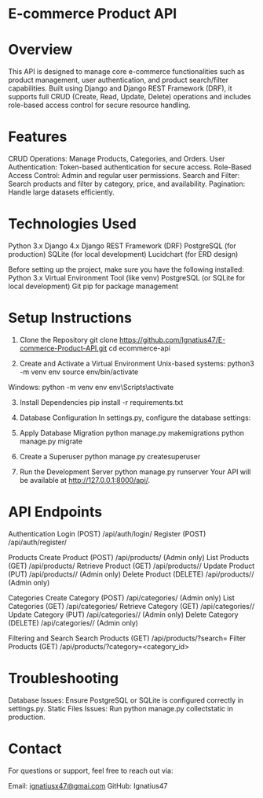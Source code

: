 # E-commerce Product API

# Overview
This API is designed to manage core e-commerce functionalities such as product management, user authentication, and product search/filter capabilities. Built using Django and Django REST Framework (DRF), it supports full CRUD (Create, Read, Update, Delete) operations and includes role-based access control for secure resource handling.

# Features
CRUD Operations: Manage Products, Categories, and Orders.
User Authentication: Token-based authentication for secure access.
Role-Based Access Control: Admin and regular user permissions.
Search and Filter: Search products and filter by category, price, and availability.
Pagination: Handle large datasets efficiently.

# Technologies Used
Python 3.x
Django 4.x
Django REST Framework (DRF)
PostgreSQL (for production)
SQLite (for local development)
Lucidchart (for ERD design)

Before setting up the project, make sure you have the following installed:
Python 3.x
Virtual Environment Tool (like venv)
PostgreSQL (or SQLite for local development)
Git
pip for package management

# Setup Instructions

1. Clone the Repository
git clone https://github.com/Ignatius47/E-commerce-Product-API.git
cd ecommerce-api

2. Create and Activate a Virtual Environment
Unix-based systems:
python3 -m venv env
source env/bin/activate

Windows:
python -m venv env
env\Scripts\activate

3. Install Dependencies
pip install -r requirements.txt

4. Database Configuration
In settings.py, configure the database settings:

5. Apply Database Migration
python manage.py makemigrations
python manage.py migrate

6. Create a Superuser
python manage.py createsuperuser

7. Run the Development Server
python manage.py runserver
Your API will be available at http://127.0.0.1:8000/api/.

# API Endpoints
Authentication
Login (POST) /api/auth/login/
Register (POST) /api/auth/register/

Products
Create Product (POST) /api/products/ (Admin only)
List Products (GET) /api/products/
Retrieve Product (GET) /api/products/<id>/
Update Product (PUT) /api/products/<id>/ (Admin only)
Delete Product (DELETE) /api/products/<id>/ (Admin only)

Categories
Create Category (POST) /api/categories/ (Admin only)
List Categories (GET) /api/categories/
Retrieve Category (GET) /api/categories/<id>/
Update Category (PUT) /api/categories/<id>/ (Admin only)
Delete Category (DELETE) /api/categories/<id>/ (Admin only)

Filtering and Search
Search Products (GET) /api/products/?search=<query>
Filter Products (GET) /api/products/?category=<category_id>

# Troubleshooting
Database Issues: Ensure PostgreSQL or SQLite is configured correctly in settings.py.
Static Files Issues: Run python manage.py collectstatic in production.

# Contact
For questions or support, feel free to reach out via:

Email: ignatiusx47@gmai.com
GitHub: Ignatius47
